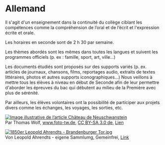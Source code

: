 # Allemand

Il s'agit d'un enseignement dans la continuité du collège ciblant les compétences comme la compréhension de l’oral et de l’écrit et l'expression écrite et orale.

Les horaires en seconde sont de 2 h 30 par semaine.

Les thèmes abordés sont les mêmes dans toutes les langues et suivent les programmes officiels (p. ex : famille, sport, art, ville...)

Les documents étudiés sont proposés sur des supports variés (p. ex. articles de journaux, chansons, films, reportages audio, extraits de textes littéraires, photos et autres supports iconographiques...)
Nous veillons à mettre tous les élèves à niveau en début de Seconde afin de leur permettre d'aborder les épreuves du bac qui débutent au milieu de la Première avec plus de sérénité.

Par ailleurs, les élèves volontaires ont la possibilité de participer aux projets divers comme les échanges, les voyages, les sorties, etc.



<p><a href="https://commons.wikimedia.org/wiki/File:Schloss_Neuschwanstein_2013.jpg#/media/Fichier:Schloss_Neuschwanstein_2013.jpg"><img src="https://upload.wikimedia.org/wikipedia/commons/thumb/f/f8/Schloss_Neuschwanstein_2013.jpg/1200px-Schloss_Neuschwanstein_2013.jpg" alt="Image illustrative de l’article Château de Neuschwanstein"></a><br>Par Thomas Wolf, <a rel="nofollow" class="external text" href="http://www.foto-tw.de">www.foto-tw.de</a>, <a href="https://creativecommons.org/licenses/by-sa/3.0/de/deed.en" title="Creative Commons Attribution-Share Alike 3.0 de">CC BY-SA 3.0 de</a>, <a href="https://commons.wikimedia.org/w/index.php?curid=27899216">Lien</a></p>


<p><a href="https://commons.wikimedia.org/wiki/File:1850er_Leopold_Ahrendts_-_Brandenburger_Tor.jpg#/media/Datei:1850er_Leopold_Ahrendts_-_Brandenburger_Tor.jpg"><img src="https://upload.wikimedia.org/wikipedia/commons/f/f5/1850er_Leopold_Ahrendts_-_Brandenburger_Tor.jpg" alt="1850er Leopold Ahrendts - Brandenburger Tor.jpg"></a><br>Von Leopold Ahrendts - eigene Sammlumg, Gemeinfrei, <a href="https://commons.wikimedia.org/w/index.php?curid=54834012">Link</a></p>
